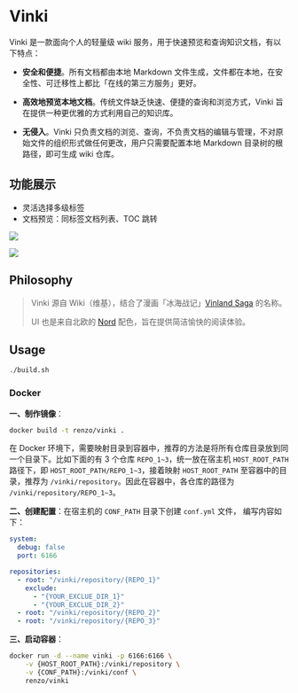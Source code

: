 # Vinki

Vinki 是一款面向个人的轻量级 wiki 服务，用于快速预览和查询知识文档，有以下特点：

- **安全和便捷**。所有文档都由本地 Markdown 文件生成，文件都在本地，在安全性、可迁移性上都比「在线的第三方服务」更好。

- **高效地预览本地文档**。传统文件缺乏快速、便捷的查询和浏览方式，Vinki 旨在提供一种更优雅的方式利用自己的知识库。
- **无侵入**。Vinki 只负责文档的浏览、查询，不负责文档的编辑与管理，不对原始文件的组织形式做任何更改，用户只需要配置本地 Markdown 目录树的根路径，即可生成 wiki 仓库。

## 功能展示

- 灵活选择多级标签
- 文档预览：同标签文档列表、TOC 跳转

![](https://bucket-1255905387.cos.ap-shanghai.myqcloud.com/2020-04-25-15-33-18_r100.png)

![](https://bucket-1255905387.cos.ap-shanghai.myqcloud.com/2020-04-25-15-33-32_r45.png)

## Philosophy

> Vinki 源自 Wiki（维基），结合了漫画「冰海战记」[Vinland Saga](https://en.wikipedia.org/wiki/Vinland_Saga_(manga)) 的名称。
>
> UI 也是来自北欧的 [Nord](https://www.nordtheme.com/) 配色，旨在提供简洁愉快的阅读体验。

## Usage

```bash
./build.sh
```

### Docker

**一、制作镜像**：

```bash
docker build -t renzo/vinki .
```

在 Docker 环境下，需要映射目录到容器中，推荐的方法是将所有仓库目录放到同一个目录下。比如下面的有 3 个仓库 `REPO_1~3`，统一放在宿主机 `HOST_ROOT_PATH` 路径下，即 `HOST_ROOT_PATH/REPO_1~3`，接着映射 `HOST_ROOT_PATH` 至容器中的目录，推荐为 `/vinki/repository`。因此在容器中，各仓库的路径为 `/vinki/repository/REPO_1~3`。

**二、创建配置**：在宿主机的 `CONF_PATH` 目录下创建 `conf.yml` 文件， 编写内容如下：

```yaml
system:
  debug: false
  port: 6166

repositories:
  - root: "/vinki/repository/{REPO_1}"
    exclude:
      - "{YOUR_EXCLUE_DIR_1}"
      - "{YOUR_EXCLUE_DIR_2}"
  - root: "/vinki/repository/{REPO_2}"
  - root: "/vinki/repository/{REPO_3}"
```

**三、启动容器**：

```bash
docker run -d --name vinki -p 6166:6166 \
	-v {HOST_ROOT_PATH}:/vinki/repository \
	-v {CONF_PATH}:/vinki/conf \
	renzo/vinki
```